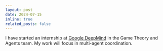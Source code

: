 ```yaml
---
layout: post
date: 2024-07-15
inline: true
related_posts: false
---
```


I have started an internship at [Google DeepMind](https://deepmind.google/) in the Game Theory and Agents team. My work will focus in multi-agent coordination.

